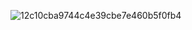 ![12c10cba9744c4e39cbe7e460b5f0fb4](https://github.com/user-attachments/assets/3121c1c5-573e-46ac-a753-2c2a1cd2a760)